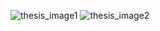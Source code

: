 ![thesis_image1](https://user-images.githubusercontent.com/43941347/105739998-13573d80-5f7c-11eb-9407-b30dd2413a28.PNG)
![thesis_image2](https://user-images.githubusercontent.com/43941347/105740017-18b48800-5f7c-11eb-83b1-3b174d199fd7.PNG)
